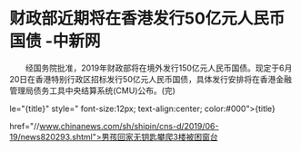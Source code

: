 # 财政部近期将在香港发行50亿元人民币国债 -中新网

　　经国务院批准，2019年财政部将在境外发行150亿元人民币国债。现定于6月20日在香港特别行政区招标发行50亿元人民币国债，具体发行安排将在香港金融管理局债务工具中央结算系统(CMU)公布。(完)

le="{title}" style=" font-size:12px; text-align:center; color:#000">{title}

href="//www.chinanews.com/sh/shipin/cns-d/2019/06-19/news820293.shtml">男孩回家无钥匙攀爬3楼被困窗台
